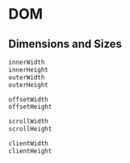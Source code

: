 # DOM

## Dimensions and Sizes

```js
innerWidth
innerHeight
outerWidth
outerHeight

offsetWidth
offsetHeight

scrollWidth
scrollHeight

clientWidth
clientHeight
```